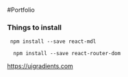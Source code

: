 #Portfolio

### Things to install

` npm install --save react-mdl`

`  npm install --save react-router-dom`

https://uigradients.com